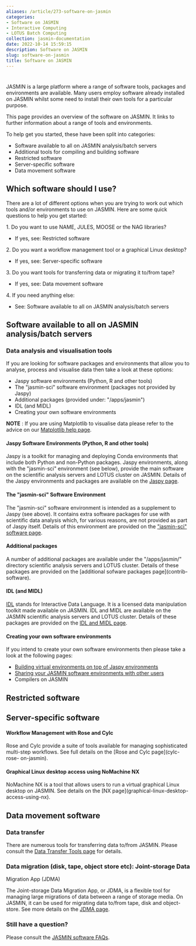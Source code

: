 ```yaml
---
aliases: /article/273-software-on-jasmin
categories:
- Software on JASMIN
- Interactive Computing
- LOTUS Batch Computing
collection: jasmin-documentation
date: 2022-10-14 15:59:15
description: Software on JASMIN
slug: software-on-jasmin
title: Software on JASMIN
---
```


#

JASMIN is a large platform where a range of software tools, packages and
environments are available. Many users employ software already installed on
JASMIN whilst some need to install their own tools for a particular purpose.

This page provides an overview of the software on JASMIN. It links to further
information about a range of tools and environments.

To help get you started, these have been split into categories:

  * Software available to all on JASMIN analysis/batch servers
  * Additional tools for compiling and building software
  * Restricted software
  * Server-specific software
  * Data movement software

## Which software should I use?

There are a lot of different options when you are trying to work out which
tools and/or environments to use on JASMIN. Here are some quick questions to
help you get started:

1\. Do you want to use NAME, JULES, MOOSE or the NAG libraries?

  * If yes, see: Restricted software

2\. Do you want a workflow management tool or a graphical Linux desktop?

  * If yes, see: Server-specific software

3\. Do you want tools for transferring data or migrating it to/from tape?

  * If yes, see: Data movement software

4\. If you need anything else:

  * See: Software available to all on JASMIN analysis/batch servers

## Software available to all on JASMIN analysis/batch servers

### Data analysis and visualisation tools

If you are looking for software packages and environments that allow you to
analyse, process and visualise data then take a look at these options:

  * Jaspy software environments (Python, R and other tools)
  * The "jasmin-sci" software environment (packages not provided by Jaspy)
  * Additional packages (provided under: "/apps/jasmin")
  * IDL (and MIDL)
  * Creating your own software environments

**NOTE** : If you are using Matplotlib to visualise data please refer to the
advice on our [Matplotlib help page](matplotlib).

#### Jaspy Software Environments (Python, R and other tools)

Jaspy is a toolkit for managing and deploying Conda environments that include
both Python and non-Python packages. Jaspy environments, along with the
"jasmin-sci" environment (see below), provide the main software on the
scientific analysis servers and LOTUS cluster on JASMIN. Details of the Jaspy
environments and packages are available on the [Jaspy page](jaspy-envs).

#### The "jasmin-sci" Software Environment

The "jasmin-sci" software environment is intended as a supplement to Jaspy
(see above). It contains extra software packages for use with scientific data
analysis which, for various reasons, are not provided as part of Jaspy itself.
Details of this environment are provided on the ["jasmin-sci" software
page](jasmin-sci-software).

#### Additional packages

A number of additional packages are available under the "/apps/jasmin/"
directory scientific analysis servers and LOTUS cluster. Details of these
packages are provided on the [additional sofware packages page](contrib-
software).

#### IDL (and MIDL)

[IDL](https://www.harrisgeospatial.com/Software-Technology/IDL) stands for
Interactive Data Language. It is a licensed data manipulation toolkit made
available on JASMIN. IDL and MIDL are available on the JASMIN scientific
analysis servers and LOTUS cluster. Details of these packages are provided on
the [ IDL and MIDL page](idl-and-midl).

#### Creating your own software environments

If you intend to create your own software environments then please take a look
at the following pages:

  * [Building virtual environments on top of Jaspy environments](python-virtual-environments)
  * [Sharing your JASMIN software environments with other users](share-software-envs)
  * Compilers on JASMIN

## Restricted software

## Server-specific software

#### Workflow Management with Rose and Cylc

Rose and Cylc provide a suite of tools available for managing sophisticated
multi-step workflows. See full details on the [Rose and Cylc page](cylc-rose-
on-jasmin).

#### Graphical Linux desktop access using NoMachine NX

NoMachine NX is a tool that allows users to run a virtual graphical Linux
desktop on JASMIN. See details on the [NX page](graphical-linux-desktop-
access-using-nx).

## Data movement software

### Data transfer

There are numerous tools for transferring data to/from JASMIN. Please consult
the [Data Transfer Tools page](data-transfer-tools) for details.

### Data migration (disk, tape, object store etc): Joint-storage Data
Migration App (JDMA)

The Joint-storage Data Migration App, or JDMA, is a flexible tool for managing
large migrations of data between a range of storage media. On JASMIN, it can
be used for migrating data to/from tape, disk and object-store. See more
details on the [JDMA page](jdma).

### Still have a question?

Please consult the [JASMIN software FAQs](jasmin-software-faqs).


